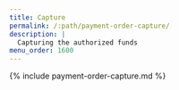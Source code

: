 ```yaml
---
title: Capture
permalink: /:path/payment-order-capture/
description: |
  Capturing the authorized funds
menu_order: 1600
---
```


{% include payment-order-capture.md %}
